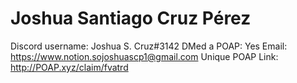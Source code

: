 # Joshua Santiago Cruz Pérez

Discord username: Joshua S. Cruz#3142
DMed a POAP: Yes
Email: https://www.notion.sojoshuascp1@gmail.com
Unique POAP Link: http://POAP.xyz/claim/fvatrd